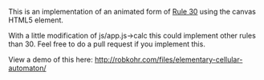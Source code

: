 This is an implementation of an animated form of <a href="http://mathworld.wolfram.com/Rule30.html">Rule 30</a> using the canvas HTML5 element.

With a little modification of js/app.js->calc this could implement other rules than 30. Feel free to do a pull request if you implement this. 

View a demo of this here: http://robkohr.com/files/elementary-cellular-automaton/